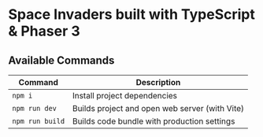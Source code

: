 # Space Invaders built with TypeScript & Phaser 3

## Available Commands

| Command         | Description                                                                                                                     |
| --------------- | ------------------------------------------------------------------------------------------------------------------------------- |
| `npm i`         | Install project dependencies                                                                                                    |
| `npm run dev`   | Builds project and open web server (with Vite)                                                             |
| `npm run build` | Builds code bundle with production settings                                              |
